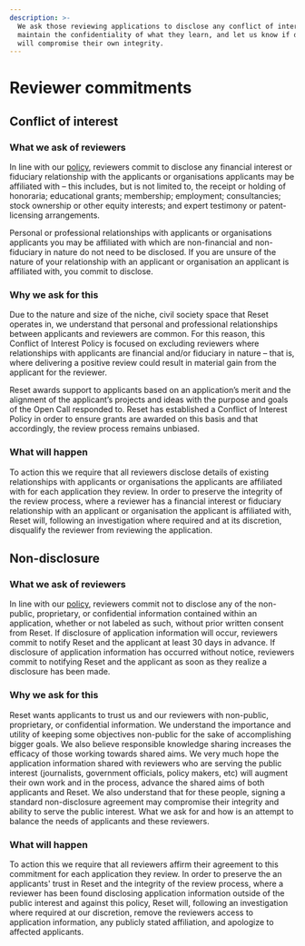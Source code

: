 ```yaml
---
description: >-
  We ask those reviewing applications to disclose any conflict of interest,
  maintain the confidentiality of what they learn, and let us know if doing so
  will compromise their own integrity.
---
```


# Reviewer commitments

## Conflict of interest

### What we ask of reviewers

In line with our [policy](https://guide.reset.tech/for-reviewers/conflict-of-interest-policy-for-reviewers), reviewers commit to disclose any financial interest or fiduciary relationship with the applicants or organisations applicants may be affiliated with – this includes, but is not limited to, the receipt or holding of honoraria; educational grants; membership; employment; consultancies; stock ownership or other equity interests; and expert testimony or patent-licensing arrangements.

Personal or professional relationships with applicants or organisations applicants you may be affiliated with which are non-financial and non-fiduciary in nature do not need to be disclosed. If you are unsure of the nature of your relationship with an applicant or organisation an applicant is affiliated with, you commit to disclose.

### Why we ask for this

Due to the nature and size of the niche, civil society space that Reset operates in, we understand that personal and professional relationships between applicants and reviewers are common. For this reason, this Conflict of Interest Policy is focused on excluding reviewers where relationships with applicants are financial and/or fiduciary in nature – that is, where delivering a positive review could result in material gain from the applicant for the reviewer.

Reset awards support to applicants based on an application’s merit and the alignment of the applicant’s projects and ideas with the purpose and goals of the Open Call responded to. Reset has established a Conflict of Interest Policy in order to ensure grants are awarded on this basis and that accordingly, the review process remains unbiased.

### What will happen

To action this we require that all reviewers disclose details of existing relationships with applicants or organisations the applicants are affiliated with for each application they review. In order to preserve the integrity of the review process, where a reviewer has a financial interest or fiduciary relationship with an applicant or organisation the applicant is affiliated with, Reset will, following an investigation where required and at its discretion, disqualify the reviewer from reviewing the application. 

## Non-disclosure

### What we ask of reviewers

In line with our [policy](https://guide.reset.tech/for-reviewers/conflict-of-interest-policy-for-reviewers), reviewers commit not to disclose any of the non-public, proprietary, or confidential information contained within an application, whether or not labeled as such, without prior written consent from Reset. If disclosure of application information will occur, reviewers commit to notify Reset and the applicant at least 30 days in advance. If disclosure of application information has occurred without notice, reviewers commit to notifying Reset and the applicant as soon as they realize a disclosure has been made.

### Why we ask for this

Reset wants applicants to trust us and our reviewers with non-public, proprietary, or confidential information. We understand the importance and utility of keeping some objectives non-public for the sake of accomplishing bigger goals. We also believe responsible knowledge sharing increases the efficacy of those working towards shared aims. We very much hope the application information shared with reviewers who are serving the public interest \(journalists, government officials, policy makers, etc\) will augment their own work and in the process, advance the shared aims of both applicants and Reset. We also understand that for these people, signing a standard non-disclosure agreement may compromise their integrity and ability to serve the public interest. What we ask for and how is an attempt to balance the needs of applicants and these reviewers.

### What will happen

To action this we require that all reviewers affirm their agreement to this commitment for each application they review. In order to preserve the an applicants' trust in Reset and the integrity of the review process, where a reviewer has been found disclosing application information outside of the public interest and against this policy, Reset will, following an investigation where required at our discretion, remove the reviewers access to application information, any publicly stated affiliation, and apologize to affected applicants.







